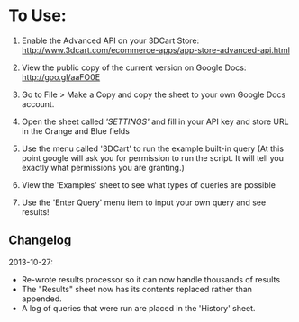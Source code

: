 To Use:
===

1. Enable the Advanced API on your 3DCart Store:
http://www.3dcart.com/ecommerce-apps/app-store-advanced-api.html

2. View the public copy of the current version on Google Docs:
http://goo.gl/aaFO0E

3. Go to File > Make a Copy and copy the sheet to your own Google Docs account.

4. Open the sheet called *'SETTINGS'* and fill in your API key and store URL in the Orange and Blue fields

5. Use the menu called '3DCart' to run the example built-in query
    (At this point google will ask you for permission to run the script. It will tell you exactly what permissions you are granting.)

6. View the 'Examples' sheet to see what types of queries are possible

7. Use the 'Enter Query' menu item to input your own query and see results!


Changelog
-----
2013-10-27: 	
* Re-wrote results processor so it can now handle thousands of results
* The "Results" sheet now has its contents replaced rather than appended.
* A log of queries that were run are placed in the 'History' sheet.